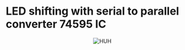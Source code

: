 # LED shifting with serial to parallel converter 74595 IC


<div align="center"> 
  <img src="https://media.giphy.com/media/v1.Y2lkPTc5MGI3NjExbm41YW9peXg0ZGE4NWFhdHJoMjU1ZXh0dG5udWllaHQyN3RqMHViaCZlcD12MV9pbnRlcm5hbF9naWZfYnlfaWQmY3Q9Zw/pbQgz7OLvHIWeNHzxW/giphy.gif" alt="HUH">
</div>

